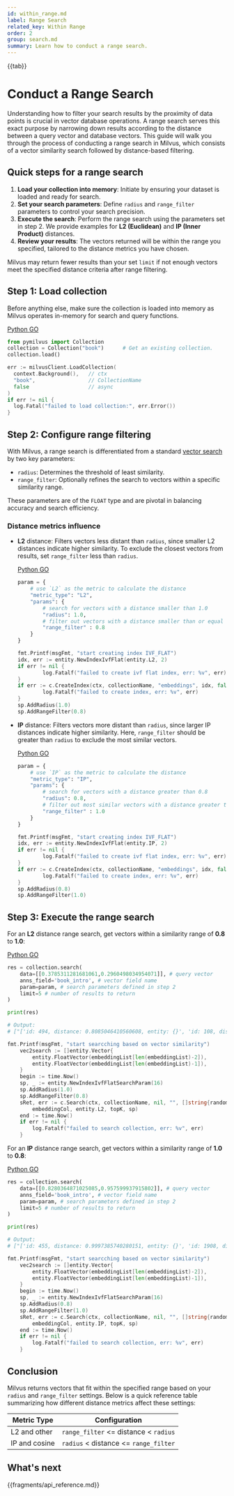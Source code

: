 ```yaml
---
id: within_range.md
label: Range Search
related_key: Within Range
order: 2
group: search.md
summary: Learn how to conduct a range search.
---
```


{{tab}}

# Conduct a Range Search

Understanding how to filter your search results by the proximity of data points is crucial in vector database operations. A range search serves this exact purpose by narrowing down results according to the distance between a query vector and database vectors. This guide will walk you through the process of conducting a range search in Milvus, which consists of a vector similarity search followed by distance-based filtering.

## Quick steps for a range search

1. **Load your collection into memory**: Initiate by ensuring your dataset is loaded and ready for search.
2. **Set your search parameters**: Define `radius` and `range_filter` parameters to control your search precision.
3. **Execute the search**: Perform the range search using the parameters set in step 2. We provide examples for **L2 (Euclidean)** and **IP (Inner Product)** distances.
4. **Review your results**: The vectors returned will be within the range you specified, tailored to the distance metrics you have chosen.

<div class="alert note">
Milvus may return fewer results than your set <code>limit</code> if not enough vectors meet the specified distance criteria after range filtering.
</div>

## Step 1: Load collection

Before anything else, make sure the collection is loaded into memory as Milvus operates in-memory for search and query functions.

<div class="multipleCode">
  <a href="#python">Python </a>
  <a href="#go">GO</a>
</div>

```python
from pymilvus import Collection
collection = Collection("book")      # Get an existing collection.
collection.load()
```

```go
err := milvusClient.LoadCollection(
  context.Background(),   // ctx
  "book",                 // CollectionName
  false                   // async
)
if err != nil {
  log.Fatal("failed to load collection:", err.Error())
}
```

## Step 2: Configure range filtering

With Milvus, a range search is differentiated from a standard [vector search](search.md) by two key parameters:

- `radius`: Determines the threshold of least similarity.
- `range_filter`: Optionally refines the search to vectors within a specific similarity range.

These parameters are of the `FLOAT` type and are pivotal in balancing accuracy and search efficiency.

### Distance metrics influence

- **L2** distance: Filters vectors less distant than `radius`, since smaller L2 distances indicate higher similarity. To exclude the closest vectors from results, set `range_filter` less than `radius`.

  <div class="multipleCode">
    <a href="#python">Python </a>
    <a href="#go">GO</a>
  </div>

  ```python
  param = {
      # use `L2` as the metric to calculate the distance
      "metric_type": "L2",
      "params": {
          # search for vectors with a distance smaller than 1.0
          "radius": 1.0,
          # filter out vectors with a distance smaller than or equal to 0.8
          "range_filter" : 0.8
      }
  }
  ```

  ```go
  fmt.Printf(msgFmt, "start creating index IVF_FLAT")
  idx, err := entity.NewIndexIvfFlat(entity.L2, 2)
  if err != nil {
          log.Fatalf("failed to create ivf flat index, err: %v", err)
  }
  if err := c.CreateIndex(ctx, collectionName, "embeddings", idx, false); err != nil {
          log.Fatalf("failed to create index, err: %v", err)
  }
  sp.AddRadius(1.0)
  sp.AddRangeFilter(0.8)
  ```

- **IP** distance: Filters vectors more distant than `radius`, since larger IP distances indicate higher similarity. Here, `range_filter` should be greater than `radius` to exclude the most similar vectors.

  <div class="multipleCode">
    <a href="#python">Python </a>
    <a href="#go">GO</a>
  </div>

  ```python
  param = {
      # use `IP` as the metric to calculate the distance
      "metric_type": "IP",
      "params": {
          # search for vectors with a distance greater than 0.8
          "radius": 0.8,
          # filter out most similar vectors with a distance greater than or equal to 1.0
          "range_filter" : 1.0
      }
  }
  ```

  ```go
  fmt.Printf(msgFmt, "start creating index IVF_FLAT")
  idx, err := entity.NewIndexIvfFlat(entity.IP, 2)
  if err != nil {
          log.Fatalf("failed to create ivf flat index, err: %v", err)
  }
  if err := c.CreateIndex(ctx, collectionName, "embeddings", idx, false); err != nil {
          log.Fatalf("failed to create index, err: %v", err)
  }
  sp.AddRadius(0.8)
  sp.AddRangeFilter(1.0)
  ```

## Step 3: Execute the range search

For an **L2** distance range search, get vectors within a similarity range of **0.8** to **1.0**:

<div class="multipleCode">
  <a href="#python">Python </a>
  <a href="#go">GO</a>
</div>

```python
res = collection.search(
    data=[[0.3785311281681061,0.2960498034954071]], # query vector
    anns_field='book_intro', # vector field name
    param=param, # search parameters defined in step 2
    limit=5 # number of results to return
)

print(res)

# Output:
# ["['id: 494, distance: 0.8085046410560608, entity: {}', 'id: 108, distance: 0.8211717009544373, entity: {}', 'id: 1387, distance: 0.8252214789390564, entity: {}']"]
```

```go
fmt.Printf(msgFmt, "start searcching based on vector similarity")
    vec2search := []entity.Vector{
        entity.FloatVector(embeddingList[len(embeddingList)-2]),
        entity.FloatVector(embeddingList[len(embeddingList)-1]),
    }
    begin := time.Now()
    sp, _ := entity.NewIndexIvfFlatSearchParam(16)
    sp.AddRadius(1.0)
    sp.AddRangeFilter(0.8)
    sRet, err := c.Search(ctx, collectionName, nil, "", []string{randomCol}, vec2search,
        embeddingCol, entity.L2, topK, sp)
    end := time.Now()
    if err != nil {
        log.Fatalf("failed to search collection, err: %v", err)
    }
```

For an **IP** distance range search, get vectors within a similarity range of **1.0** to **0.8**:

<div class="multipleCode">
  <a href="#python">Python </a>
  <a href="#go">GO</a>
</div>

```python
res = collection.search(
    data=[[0.8280364871025085,0.957599937915802]], # query vector
    anns_field='book_intro', # vector field name
    param=param, # search parameters defined in step 2
    limit=5 # number of results to return
)

print(res)

# Output:
# ["['id: 455, distance: 0.9997385740280151, entity: {}', 'id: 1908, distance: 0.9995749592781067, entity: {}', 'id: 262, distance: 0.9994202852249146, entity: {}', 'id: 1475, distance: 0.9993369579315186, entity: {}', 'id: 1536, distance: 0.999295175075531, entity: {}']"]
```

```go
fmt.Printf(msgFmt, "start searcching based on vector similarity")
    vec2search := []entity.Vector{
        entity.FloatVector(embeddingList[len(embeddingList)-2]),
        entity.FloatVector(embeddingList[len(embeddingList)-1]),
    }
    begin := time.Now()
    sp, _ := entity.NewIndexIvfFlatSearchParam(16)
    sp.AddRadius(0.8)
    sp.AddRangeFilter(1.0)
    sRet, err := c.Search(ctx, collectionName, nil, "", []string{randomCol}, vec2search,
        embeddingCol, entity.IP, topK, sp)
    end := time.Now()
    if err != nil {
        log.Fatalf("failed to search collection, err: %v", err)
    }
```

## Conclusion

Milvus returns vectors that fit within the specified range based on your `radius` and `range_filter` settings. Below is a quick reference table summarizing how different distance metrics affect these settings:

| Metric Type  | Configuration                         |
|--------------|---------------------------------------|
| L2 and other | `range_filter` <= distance < `radius` |
| IP and cosine| `radius` < distance <= `range_filter` |

## What's next

{{fragments/api_reference.md}}
